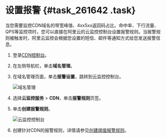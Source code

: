 # 设置报警 {#task_261642 .task}

当您需要监控CDN域名的带宽峰值、4xx5xx返回码占比、命中率、下行流量、QPS等监控项时，您可以直接在阿里云的云监控控制台设置报警规则。当报警规则被触发时，阿里云监控会根据您设置的短信、邮件等通知方式给您发送报警信息。

1.  登录[CDN控制台](https://cdn.console.aliyun.com)。
2.  在左侧导航栏，单击**域名管理**。
3.  在域名管理页面，单击**报警设置**，跳转到云监控控制台。 

    ![域名管理](http://static-aliyun-doc.oss-cn-hangzhou.aliyuncs.com/assets/img/156476/156440980444264_zh-CN.png)

4.  选择**云监控服务** \> **CDN**，单击**报警规则**页签。
5.  单击**创建报警规则**。 

    ![云监控控制台](http://static-aliyun-doc.oss-cn-hangzhou.aliyuncs.com/assets/img/156476/156440980544266_zh-CN.png)

6.  创建针对CDN的报警规则，详情请参见[创建阈值报警规则](../../../../../intl.zh-CN/用户指南/报警服务/报警规则/创建阈值报警规则.md#)。

